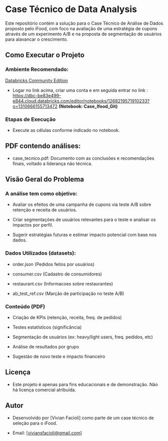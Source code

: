 # Case Técnico de Data Analysis

Este repositório contém a solução para o Case Técnico de Análise de Dados proposto pelo iFood, com foco na avaliação de uma estratégia de cupons através de um experimento A/B e na proposta de segmentação de usuários para alavancar o crescimento.

## Como Executar o Projeto

### Ambiente Recomendado:

[Databricks Community Edition](https://community.cloud.databricks.com/login.html)

- Logar no link acima, criar uma conta e em seguida entrar no link : https://dbc-be83e499-e844.cloud.databricks.com/editor/notebooks/1268219571910233?o=1310666155713472 **(Notebook: Case_Ifood_Git)**

### Etapas de Execução

- Execute as células conforme indicado no notebook.

## PDF contendo análises:

- case_tecnico.pdf: Documento com as conclusões e recomendações finais, voltado a liderança não técnica.

## Visão Geral do Problema

### A análise tem como objetivo:

- Avaliar os efeitos de uma campanha de cupons via teste A/B sobre retenção e receita de usuários.

- Criar segmentações de usuários relevantes para o teste e analisar os impactos por perfil.

- Sugerir estratégias futuras e estimar impacto potencial com base nos dados.

### Dados Utilizados (datasets):

- order.json (Pedidos feitos por usuários)

- consumer.csv (Cadastro de consumidores)

- restaurant.csv (Informacoes sobre restaurantes)

- ab_test_ref.csv (Marção de participação no teste A/B)

### Conteúdo (PDF)

- Criação de KPIs (retenção, receita, freq. de pedidos)

- Testes estatísticos (significância)

- Segmentação de usuários (ex: heavy/light users, freq. pedidos, etc)

- Análise de resultados por grupo

- Sugestão de novo teste e impacto financeiro

## Licença

- Este projeto é apenas para fins educacionais e de demonstração. Não há licença comercial atribuída.

## Autor

- Desenvolvido por [Vivian Facioli] como parte de um case técnico de seleção para o iFood.

- Email: [viviansfacioli@gmail.com]
